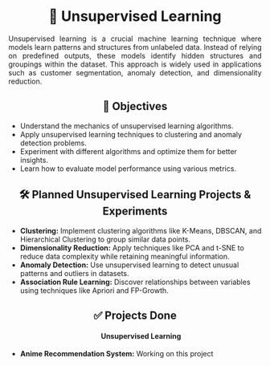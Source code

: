 <h1 align="center">🧠 Unsupervised Learning</h1>

<p align="justify">
Unsupervised learning is a crucial machine learning technique where models learn patterns and structures from unlabeled data. Instead of relying on predefined outputs, these models identify hidden structures and groupings within the dataset. This approach is widely used in applications such as customer segmentation, anomaly detection, and dimensionality reduction.
</p>

<h2 align="center">🎯 Objectives</h2>
<ul>
    <li>Understand the mechanics of unsupervised learning algorithms.</li>
    <li>Apply unsupervised learning techniques to clustering and anomaly detection problems.</li>
    <li>Experiment with different algorithms and optimize them for better insights.</li>
    <li>Learn how to evaluate model performance using various metrics.</li>
</ul>

<h2 align="center">🛠️ Planned Unsupervised Learning Projects & Experiments</h2>
<ul>
    <li><b>Clustering:</b> Implement clustering algorithms like K-Means, DBSCAN, and Hierarchical Clustering to group similar data points.</li>
    <li><b>Dimensionality Reduction:</b> Apply techniques like PCA and t-SNE to reduce data complexity while retaining meaningful information.</li>
    <li><b>Anomaly Detection:</b> Use unsupervised learning to detect unusual patterns and outliers in datasets.</li>
    <li><b>Association Rule Learning:</b> Discover relationships between variables using techniques like Apriori and FP-Growth.</li>
</ul>

<h2 align="center">✅ Projects Done</h2>
<ul>
    <h4 align="center">Unsupervised Learning</h4>
    <li><b>Anime Recommendation System:</b> Working on this project</li>
</ul>
